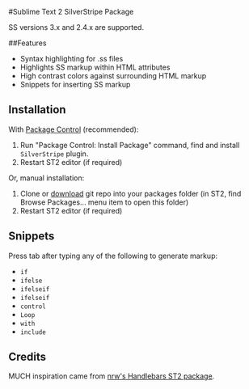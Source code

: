 #Sublime Text 2 SilverStripe Package

SS versions 3.x and 2.4.x are supported.

##Features

* Syntax highlighting for .ss files
* Highlights SS markup within HTML attributes
* High contrast colors against surrounding HTML markup
* Snippets for inserting SS markup

## Installation

With [Package Control](http://wbond.net/sublime_packages/package_control) (recommended):

1. Run "Package Control: Install Package" command, find and install `SilverStripe` plugin.
2. Restart ST2 editor (if required)

Or, manual installation:

1. Clone or [download](https://github.com/benjamin-smith/sublime-text-silverstripe/archive/master.zip) git repo into your packages folder (in ST2, find Browse Packages... menu item to open this folder)
2. Restart ST2 editor (if required)

## Snippets

Press tab after typing any of the following to generate markup:

* `if`
* `ifelse`
* `ifelseif`
* `ifelseif`
* `control`
* `Loop`
* `with`
* `include`

## Credits

MUCH inspiration came from [nrw's Handlebars ST2 package](https://github.com/nrw/sublime-text-handlebars).